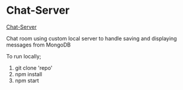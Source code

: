 # Chat-Server

[Chat-Server](https://fierce-island-84455.herokuapp.com/)

Chat room using custom local server to handle saving and displaying messages from MongoDB

To run locally;

1. git clone 'repo'
2. npm install
3. npm start
